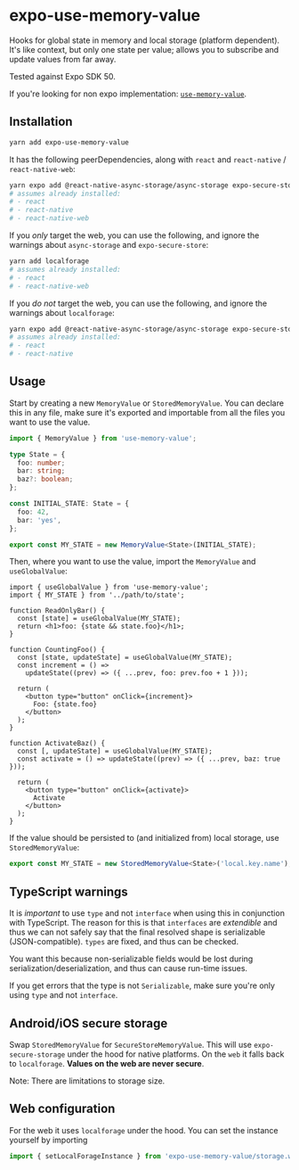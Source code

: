 # expo-use-memory-value

Hooks for global state in memory and local storage (platform dependent).
It's like context, but only one state per value; allows you to subscribe and update values from far away.

Tested against Expo SDK 50.

If you're looking for non expo implementation: [`use-memory-value`](https://github.com/SleeplessByte/use-memory-value).

## Installation

```bash
yarn add expo-use-memory-value
```

It has the following peerDependencies, along with `react` and `react-native` / `react-native-web`:

```bash
yarn expo add @react-native-async-storage/async-storage expo-secure-store localforage
# assumes already installed:
# - react
# - react-native
# - react-native-web
```

If you _only_ target the web, you can use the following, and ignore the warnings about `async-storage` and `expo-secure-store`:

```bash
yarn add localforage
# assumes already installed:
# - react
# - react-native-web
```

If you _do not_ target the web, you can use the following, and ignore the warnings about `localforage`:

```bash
yarn expo add @react-native-async-storage/async-storage expo-secure-store
# assumes already installed:
# - react
# - react-native
```

## Usage

Start by creating a new `MemoryValue` or `StoredMemoryValue`. You can declare this in any file, make sure it's exported and importable from all the files you want to use the value.

```typescript
import { MemoryValue } from 'use-memory-value';

type State = {
  foo: number;
  bar: string;
  baz?: boolean;
};

const INITIAL_STATE: State = {
  foo: 42,
  bar: 'yes',
};

export const MY_STATE = new MemoryValue<State>(INITIAL_STATE);
```

Then, where you want to use the value, import the `MemoryValue` and `useGlobalValue`:

```tsx
import { useGlobalValue } from 'use-memory-value';
import { MY_STATE } from '../path/to/state';

function ReadOnlyBar() {
  const [state] = useGlobalValue(MY_STATE);
  return <h1>foo: {state && state.foo}</h1>;
}

function CountingFoo() {
  const [state, updateState] = useGlobalValue(MY_STATE);
  const increment = () =>
    updateState((prev) => ({ ...prev, foo: prev.foo + 1 }));

  return (
    <button type="button" onClick={increment}>
      Foo: {state.foo}
    </button>
  );
}

function ActivateBaz() {
  const [, updateState] = useGlobalValue(MY_STATE);
  const activate = () => updateState((prev) => ({ ...prev, baz: true }));

  return (
    <button type="button" onClick={activate}>
      Activate
    </button>
  );
}
```

If the value should be persisted to (and initialized from) local storage, use `StoredMemoryValue`:

```typescript
export const MY_STATE = new StoredMemoryValue<State>('local.key.name');
```

## TypeScript warnings

It is _important_ to use `type` and not `interface` when using this in conjunction with TypeScript.
The reason for this is that `interfaces` are _extendible_ and thus we can not safely say that the final resolved shape is serializable (JSON-compatible). `types` are fixed, and thus can be checked.

You want this because non-serializable fields would be lost during serialization/deserialization, and thus can cause run-time issues.

If you get errors that the type is not `Serializable`, make sure you're only using `type` and not `interface`.

## Android/iOS secure storage

Swap `StoredMemoryValue` for `SecureStoreMemoryValue`. This will use `expo-secure-storage` under the hood for native platforms. On the `web` it falls back to `localforage`. **Values on the web are never secure**.

Note: There are limitations to storage size.

## Web configuration

For the web it uses `localforage` under the hood. You can set the instance yourself by importing

```typescript
import { setLocalForageInstance } from 'expo-use-memory-value/storage.web';
```
